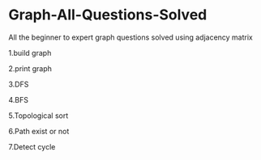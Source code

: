 # Graph-All-Questions-Solved
All the beginner to expert graph questions solved using adjacency matrix


1.build graph

2.print graph

3.DFS

4.BFS

5.Topological sort

6.Path exist or not

7.Detect cycle
